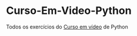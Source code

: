 # Curso-Em-Video-Python

Todos os exercícios do [Curso em vídeo](https://www.youtube.com/@CursoemVideo) de Python


